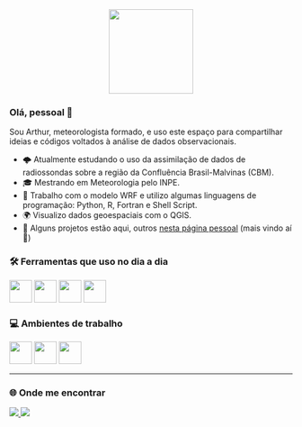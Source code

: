<div align="center">
  <img height="150" src="https://media.giphy.com/media/M9gbBd9nbDrOTu1Mqx/giphy.gif"  />
</div>

### Olá, pessoal 👋

Sou Arthur, meteorologista formado, e uso este espaço para compartilhar ideias e códigos voltados à análise de dados observacionais.

- 🌩️ Atualmente estudando o uso da assimilação de dados de radiossondas sobre a região da Confluência Brasil-Malvinas (CBM). 
- 🎓 Mestrando em Meteorologia pelo INPE.
- 🧪 Trabalho com o modelo WRF e utilizo algumas linguagens de programação: Python, R, Fortran e Shell Script.
- 🌍 Visualizo dados geoespaciais com o QGIS.
- 🧠 Alguns projetos estão aqui, outros [nesta página pessoal](https://arthurwduart.github.io/arthur-duarte.github.io/) (mais vindo aí 🚀) 

### 🛠️ Ferramentas que uso no dia a dia

<p>
  <a href="https://www.python.org/" target="_blank"><img src="https://cdn.jsdelivr.net/gh/devicons/devicon/icons/python/python-original.svg" width="40" /></a>
  <a href="https://www.r-project.org/" target="_blank"><img src="https://cdn.jsdelivr.net/gh/devicons/devicon/icons/r/r-original.svg" width="40" /></a>
  <a href="https://www.gnu.org/software/bash/" target="_blank"><img src="https://cdn.jsdelivr.net/gh/devicons/devicon/icons/bash/bash-original.svg" width="40" /></a>
  <a href="https://git-scm.com/" target="_blank"><img src="https://cdn.jsdelivr.net/gh/devicons/devicon/icons/git/git-original.svg" width="40" /></a>
</p>

### 💻 Ambientes de trabalho

<p>
  <a href="https://code.visualstudio.com/" target="_blank"><img src="https://cdn.jsdelivr.net/gh/devicons/devicon/icons/vscode/vscode-original.svg" width="40" /></a>
  <a href="https://www.linux.org/" target="_blank"><img src="https://cdn.jsdelivr.net/gh/devicons/devicon/icons/linux/linux-original.svg" width="40" /></a>
  <a href="https://jupyter.org/" target="_blank"><img src="https://upload.wikimedia.org/wikipedia/commons/3/38/Jupyter_logo.svg" width="40" /></a>
</p>

---

### 🌐 Onde me encontrar

<p align="left">
  <a href="https://instagram.com/arthurwduarte/" target="_blank">
    <img src="https://img.shields.io/badge/Instagram-E4405F?style=flat&logo=instagram&logoColor=white"/>
  </a>
  <a href="https://linkedin.com/in/arthurwduarte/" target="_blank">
    <img src="https://img.shields.io/badge/LinkedIn-0A66C2?style=flat&logo=linkedin&logoColor=white"/>
  </a>
</p>


